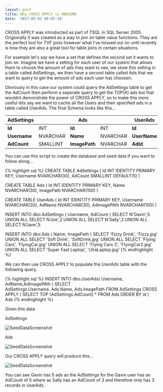 ```yaml
---
layout: post
title: Why CROSS APPLY is AWESOME
date: '2017-05-03 08:05:38'
---
```


CROSS APPLY was introducted as part of TSQL in SQL Server 2005. Origionally it was created as a way to join on table value functions. They are the perfect tool for TVF joins however what I've missed out on until recently is how they are also a great tool for table joins in certain situations. 

For example let's say we have a set that defines the second set it wants to join on. Imagine we have a setting for each user of our system that allows them to choose the amount of ads they want to see, we store this setting in a table called AdSettings, we then have a second table called Ads that we want to query to get the amount of ads each user has choosen. 

Obviously in this case our system could query the AdSettings table to get the AdCount then perform a seperate query to get the TOP(X) ads but that wouldnt demonstrate the power of CROSS APPLY, so to make this more useful lets say we want to cache all the Users and their specified ads in a table called UserAds. The final Schema looks like this...

| AdSettings | |  Ads | | UserAds | |
| --- | --- | ---| ---| ---| --- |
| **Id** | INT | **Id** | INT | **Id** | INT | | 
| **Username** | NVARCHAR | **Name** | NVARCHAR | **UserName** | NVARCHAR |
| **AdCount** | SMALLINT | **ImagePath** | NVARCHAR | **AdId** | INT |

You can use this script to create the database and seed data if you want to follow along...

{% highlight sql %}
CREATE TABLE AdSettings
(
	Id INT IDENTITY PRIMARY KEY,
	Username NVARCHAR(30),
	AdCount SMALLINT DEFAULT(5)
)

CREATE TABLE Ads
(
	Id INT IDENTITY PRIMARY KEY,
	Name NVARCHAR(30),
	ImagePath NVARCHAR(100)
)

CREATE TABLE UserAds
(
	Id INT IDENTITY PRIMARY KEY,
	Username NVARCHAR(30),
	AdName NVARCHAR(30),
	AdImagePAth NVARCHAR(100)
)

INSERT INTO dbo.AdSettings
        ( Username, AdCount )
SELECT N'Gavin',5
UNION ALL SELECT N'Joe',2 
UNION ALL SELECT  N'Sally',3 
UNION ALL SELECT N'Jane',5

INSERT INTO dbo.Ads
        ( Name, ImagePath )
SELECT 'Fizzy Drink', 'Fizzy.jpg'
UNION ALL SELECT 'Soft Drink', 'SoftDrink.jpg'
UNION ALL SELECT 'Flying Cars', 'FlyingCar.jpg'
UNION ALL SELECT 'Flying Cars 2', 'FlyingCar2.jpg'
UNION ALL SELECT 'Super Fast Laptop', 'UlraLaptop.jpg'
{% endhighlight %}

We can then use CROSS APPLY to populate the UserAds table with the following query.

{% highlight sql %}
INSERT INTO dbo.UserAds( Username, AdName,AdImagePAth )
SELECT  
	AdSettings.Username, 
	Ads.Name, 
	Ads.ImagePath 
FROM 
	AdSettings
	CROSS APPLY
        (
        	SELECT TOP (AdSettings.AdCount) *
        	FROM  Ads
        	ORDER BY id
        ) Ads
{% endhighlight %}

Given this data 

AdSettings

![SeedDataScreenshot]({{site.url}}/content/images/cross-apply/adsettings.JPG)

Ads

![SeedDataScreenshot]({{site.url}}/content/images/cross-apply/ads.JPG)

Our CROSS APPLY query will produce this...

![SeedDataScreenshot]({{site.url}}/content/images/cross-apply/userads.JPG)

You can see Gavin has 5 ads as the AdSettings for the Gavin user has an AdCount of 5 where as Sally has an AdCount of 3 and therefore only has 3 records in UserAds.
